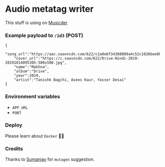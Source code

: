 # Audio metatag writer
This stuff is using on [Musicder](https://musicder.t-ps.net/)


### Example payload to `/id3` (POST)
```
{
    "song_url":"https://aac.saavncdn.com/622/c1a0e6f34388089a4c52c1026bee0831_160.mp4",
    "cover_url":"https://c.saavncdn.com/622/Drive-Hindi-2019-20191014095305-500x500.jpg",
    "name":"Makhna",
    "album":"Drive",
    "year":2019,
    "artist":"Tanishk Bagchi, Asees Kaur, Yasser Desai"
}
```

### Environment variables

- `APP_URL`
- `PORT`

### Deploy

Please learn about `Docker` 🤷‍♂

### Credits

Thanks to [Sumanjay](https://github.com/cyberboysumanjay) for `mutagen` suggestion.
